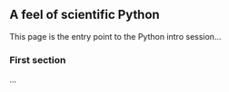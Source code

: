 ## A feel of scientific Python
This page is the entry point to the Python intro session...

### First section
...

